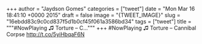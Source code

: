 
+++
author = "Jaydson Gomes"
categories = ["tweet"]
date = "Mon Mar 16 18:41:10 +0000 2015"
draft = false
image = "{TWEET_IMAGE}"
slug = "16ebdd83c9c0cd837f5d1b0cf45f061a3586bd34"
tags = ["tweet"]
title = """#NowPlaying ♫ Torture – C..."""
+++
#NowPlaying ♫ Torture – Cannibal Corpse http://t.co/5yiHbqaF6N
